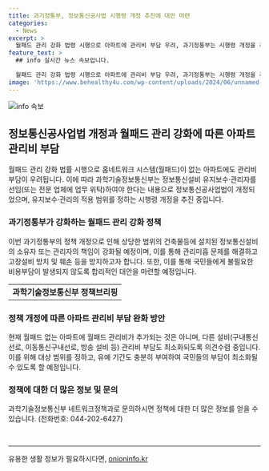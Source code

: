 ```yaml
---
title: 과기정통부, 정보통신공사법 시행령 개정 추진에 대안 마련
categories:
  - News
excerpt: >
  월패드 관리 강화 법령 시행으로 아파트에 관리비 부담 우려, 과기정통부는 시행령 개정을 추진 중. 월패드 없는 아파트에 추가 비용은 없으며, 다른 설비 관리비도 최소화 고민 중. 이해관계자 의견을 고려해 균형있는 대안 모색, 불필요한 비용 부담 방지에 노력.
feature_text: >
  ## info 실시간 뉴스 속보입니다.

  월패드 관리 강화 법령 시행으로 아파트에 관리비 부담 우려, 과기정통부는 시행령 개정을 추진 중. 월패드 없는 아파트에 추가 비용은 없으며, 다른 설비 관리비도 최소화 고민 중. 이해관계자 의견을 고려해 균형있는 대안 모색, 불필요한 비용 부담 방지에 노력.
image: 'https://www.behealthy4u.com/wp-content/uploads/2024/06/unnamed-file.png'
---
```


<p><img src="https://www.behealthy4u.com/wp-content/uploads/2024/06/unnamed-file.png" alt="info 속보" /></p>

<h2 data-ke-size="size26">정보통신공사업법 개정과 월패드 관리 강화에 따른 아파트 관리비 부담</h2>

<p data-ke-size="size16">월패드 관리 강화 법률 시행으로 홈네트워크 시스템(월패드)이 없는 아파트에도 관리비 부담이 우려됩니다. 이에 따라 과학기술정보통신부는 정보통신설비 유지보수·관리자를 선임(또는 전문 업체에 업무 위탁)하여야 한다는 내용으로 정보통신공사업법이 개정되었으며, 유지보수·관리의 적용 범위를 정하는 시행령 개정을 추진 중입니다.</p>

<h3>과기정통부가 강화하는 월패드 관리 강화 정책</h3>

<p data-ke-size="size16">이번 과기정통부의 정책 개정으로 인해 상당한 범위의 건축물등에 설치된 정보통신설비의 소유자 또는 관리자의 책임이 강화될 예정이며, 이를 통해 관리미흡 문제를 해결하고 고장설비 방치 및 훼손 등을 방지하고자 합니다. 또한, 이를 통해 국민들에게 불필요한 비용부담이 발생되지 않도록 합리적인 대안을 마련할 예정입니다.</p>

<table>
    <tr>
        <td style="text-align: center; height: 17px;"><b>과학기술정보통신부 정책브리핑</b></td>
    </tr>
</table>

<h3>정책 개정에 따른 아파트 관리비 부담 완화 방안</h3>

<p data-ke-size="size16">현재 월패드 없는 아파트에 월패드 관리비가 추가되는 것은 아니며, 다른 설비(구내통신선로, 이동통신구내선로, 방송 설비 등) 관리비 부담도 최소화되도록 의견수렴 중입니다. 이를 위해 대상 범위를 정하고, 유예 기간도 충분히 부여하여 국민들의 부담이 최소화될 수 있도록 할 예정입니다.</p>

<h3>정책에 대한 더 많은 정보 및 문의</h3>

<p data-ke-size="size16">과학기술정보통신부 네트워크정책과로 문의하시면 정책에 대한 더 많은 정보를 얻을 수 있습니다. (전화번호: 044-202-6427)</p>

<p data-ke-size="size16">&nbsp;</p>

<p><hr></p>
유용한 생활 정보가 필요하시다면, <a href="https://onioninfo.kr" rel="dofollow">onioninfo.kr</a>



